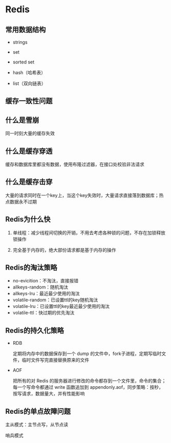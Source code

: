 # Redis

## 常用数据结构

- strings

- set

- sorted set

- hash（哈希表）

- list（双向链表）

## 缓存一致性问题

## 什么是雪崩

同一时刻大量的缓存失效

## 什么是缓存穿透

缓存和数据库里都没有数据，使用布隆过滤器，在接口处校验非法请求

## 什么是缓存击穿

大量的请求同时在一个key上，当这个key失效时，大量请求直接落到数据库；热点数据永不过期

## Redis为什么快

1. 单线程：减少线程间切换的开销，不用去考虑各种锁的问题，不存在加锁释放锁操作

2. 完全基于内存的，绝大部份请求都是基于内存的操作

## Redis的淘汰策略

- no-evicition：不淘汰，直接报错
- allkeys-random：随机淘汰
- allkeys-lru：最近最少使用的淘汰
- volatile-random：已设置ttl的key随机淘汰
- volatile-lru：已设置ttl的key最近最少使用的淘汰
- volatile-ttl：快过期的优先淘汰

## Redis的持久化策略

- RDB

    定期将内存中的数据保存到一个 dump 的文件中，fork子进程，定期写临时文件，临时文件写完直接替换原来的文件

- AOF

    把所有的对 Redis 的服务器进行修改的命令都存到一个文件里，命令的集合；
    每一个写命令都通过 write 函数追加到 appendonly.aof，同步策略：按秒，按写请求，数据量大，并有性能影响

## Redis的单点故障问题

主从模式：主节点写，从节点读

哨兵模式
